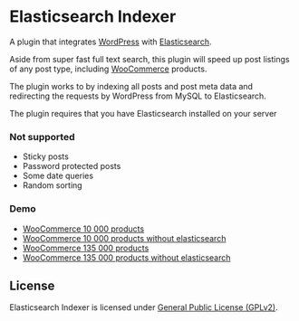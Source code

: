 Elasticsearch Indexer
=========

A plugin that integrates [WordPress](https://github.com/WordPress/WordPress) with [Elasticsearch](https://www.elastic.co/products/elasticsearch).

Aside from super fast full text search, this plugin will speed up post listings of any post type, including [WooCommerce](http://www.woothemes.com/woocommerce/) products.

The plugin works to by indexing all posts and post meta data and redirecting the requests by WordPress from MySQL to Elasticsearch.

The plugin requires that you have Elasticsearch installed on your server

### Not supported
 - Sticky posts
 - Password protected posts
 - Some date queries
 - Random sorting

### Demo
 - [WooCommerce 10 000 products](http://enabled-1.es-demo.wallmanderco.se/)
 - [WooCommerce 10 000 products without elasticsearch](http://disabled-1.es-demo.wallmanderco.se/)
 - [WooCommerce 135 000 products](http://enabled-2.es-demo.wallmanderco.se/)
 - [WooCommerce 135 000 products without elasticsearch](http://disabled-2.es-demo.wallmanderco.se/)

## License
Elasticsearch Indexer is licensed under [General Public License (GPLv2)](LICENSE).
